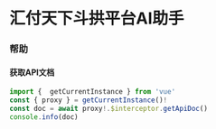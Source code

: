 # 汇付天下斗拱平台AI助手

### 帮助

#### 获取API文档
```javascript
import {  getCurrentInstance } from 'vue'
const { proxy } = getCurrentInstance()!
const doc = await proxy!.$interceptor.getApiDoc()
console.info(doc)
```

